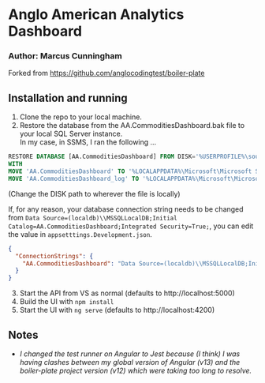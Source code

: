 # Anglo American Analytics Dashboard
### Author: Marcus Cunningham
Forked from https://github.com/anglocodingtest/boiler-plate


## Installation and running
1. Clone the repo to your local machine.
2. Restore the database from the AA.CommoditiesDashboard.bak file to your local SQL Server instance. \
In my case, in SSMS, I ran the following ...

```sql
RESTORE DATABASE [AA.CommoditiesDashboard] FROM DISK='%USERPROFILE%\source\repos\AAL\aal-analytics\AA.CommoditiesDashboard.bak'
WITH 
MOVE 'AA.CommoditiesDashboard' TO '%LOCALAPPDATA%\Microsoft\Microsoft SQL Server Local DB\Instances\MSSQLLocalDB\AA.CommoditiesDashboard.mdf',
MOVE 'AA.CommoditiesDashboard_log' TO '%LOCALAPPDATA%\Microsoft\Microsoft SQL Server Local DB\Instances\MSSQLLocalDB\AA.CommoditiesDashboard_log.ldf'
```
(Change the DISK path to wherever the file is locally)

If, for any reason, your database connection string needs to be changed from `Data Source=(localdb)\\MSSQLLocalDB;Initial Catalog=AA.CommoditiesDashboard;Integrated Security=True;`, you can edit the value in `appsetttings.Development.json`.

```json
{
  "ConnectionStrings": {
    "AA.CommoditiesDashboard": "Data Source=(localdb)\\MSSQLLocalDB;Initial Catalog=AA.CommoditiesDashboard;Integrated Security=True;"
  }
}
```

3. Start the API from VS as normal (defaults to http://localhost:5000)
4. Build the UI with `npm install`
5. Start the UI with `ng serve` (defaults to http://localhost:4200)

## Notes
* _I changed the test runner on Angular to Jest because (I think) I was having clashes between my global version of Angular (v13) and the boiler-plate project version (v12) which were taking too long to resolve._




